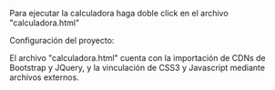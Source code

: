 Para ejecutar la calculadora haga doble click en el archivo "calculadora.html"

Configuración del proyecto:

El archivo "calculadora.html" cuenta con la importación de CDNs de Bootstrap y JQuery, y la vinculación de CSS3 y Javascript mediante archivos externos.